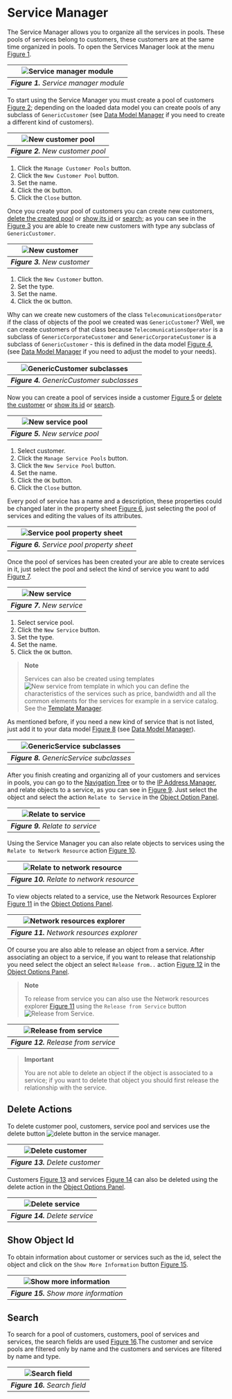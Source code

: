 # Service Manager

The Service Manager allows you to organize all the services in pools. These pools of services belong to customers, these customers are at the same time organized in pools. To open the Services Manager look at the menu [Figure 1][figure-1].

| ![Service manager module][figure-1] |
|:--:|
| ***Figure 1.** Service manager module* |

[figure-1]: images/figure-service-manager-module.png

To start using the Service Manager you must create a pool of customers [Figure 2][figure-2]; depending on the loaded data model you can create pools of any subclass of `GenericCustomer` (see [Data Model Manager][dmman] if you need to create a different kind of customers).

[dmman]: ../dmman/index.html

| ![New customer pool][figure-2] |
|:--:|
| ***Figure 2.** New customer pool* |

[figure-2]: images/figure-new-customer-pool.png

1. Click the `Manage Customer Pools` button.
2. Click the `New Customer Pool` button.
3. Set the name.
4. Click the `OK` button.
5. Click the `Close` button.

Once you create your pool of customers you can create new customers, [delete the created pool](#delete-actions) or [show its id](#show-object-id) or [search](#search); as you can see in the [Figure 3][figure-3] you are able to create new customers with type any subclass of `GenericCustomer`.

| ![New customer][figure-3] |
|:--:|
| ***Figure 3.** New customer* |

[figure-3]: images/figure-new-customer.png

1. Click the `New Customer` button.
2. Set the type.
3. Set the name.
4. Click the `OK` button.

Why can we create new customers of the class `TelecomunicationsOperator` if the class of objects of the pool we created was `GenericCustomer`? Well, we can create customers of that class because `TelecomunicationsOperator` is a subclass of `GenericCorporateCustomer` and `GenericCorporateCustomer` is a subclass of `GenericCustomer` - this is defined in the data model [Figure 4][figure-4], (see [Data Model Manager][dmman] if you need to adjust the model to your needs).

| ![GenericCustomer subclasses][figure-4] |
|:--:|
| ***Figure 4.** GenericCustomer subclasses* |

[figure-4]: images/figure-generic-customer-subclases.png

Now you can create a pool of services inside a customer [Figure 5][figure-5] or [delete the customer](#delete-actions) or [show its id](#show-object-id) or [search](#search).

| ![New service pool][figure-5] |
|:--:|
| ***Figure 5.** New service pool* |

[figure-5]: images/figure-new-service-pool.png

1. Select customer.
2. Click the `Manage Service Pools` button.
3. Click the `New Service Pool` button.
4. Set the name.
5. Click the `OK` button.
6. Click the `Close` button.

Every pool of service has a name and a description, these properties could be changed later in the property sheet [Figure 6][figure-6], just selecting the pool of services and editing the values of its attributes.

| ![Service pool property sheet][figure-6] |
|:--:|
| ***Figure 6.** Service pool property sheet* |

[figure-6]: images/figure-service-pool-property-sheet.png

Once the pool of services has been created your are able to create services in it, just select the pool and select the kind of service you want to add [Figure 7][figure-7].

| ![New service][figure-7] |
|:--:|
| ***Figure 7.** New service* |

[figure-7]: images/figure-new-service.png

1. Select service pool.
2. Click the `New Service` button.
3. Set the type.
4. Set the name.
5. Click the `OK` button.

> **Note**
>
> Services can also be created using templates ![New service from template][button-new-service-from-template] in which you can define the characteristics of the services such as price, bandwidth and all the common elements for the services for example in a service catalog. See the [Template Manager][templates].

As mentioned before, if you need a new kind of service that is not listed, just add it to your data model [Figure 8][figure-8] (see [Data Model Manager][dmman]).

| ![GenericService subclasses][figure-8] |
|:--:|
| ***Figure 8.** GenericService subclasses* |

[figure-8]: images/figure-generic-service-subclasses.png

[button-new-service-from-template]: images/button-new-service-from-template.png
[templates]: ../templateman/index.html

After you finish creating and organizing all of your customers and services in pools, you can go to the [Navigation Tree][navman] or to the [IP Address Manager][ipam], and relate objects to a service, as you can see in [Figure 9][figure-9]. Just select the object and select the action `Relate to Service` in the [Object Option Panel][object-options-panel].

[object-options-panel]: ../navman/index.html#object-options-panel

[navman]: ../navman/index.html
[ipam]: ../ipman/index.html

| ![Relate to service][figure-9] |
|:--:|
| ***Figure 9.** Relate to service* |

[figure-9]: images/figure-relate-to-service.png

Using the Service Manager you can also relate objects to services using the `Relate to Network Resource` action [Figure 10][figure-10].

| ![Relate to network resource][figure-10] |
|:--:|
| ***Figure 10.** Relate to network resource* |

[figure-10]: images/figure-relate-to-network-resource.png

To view objects related to a service, use the Network Resources Explorer [Figure 11][figure-11] in the [Object Options Panel][object-options-panel].

| ![Network resources explorer][figure-11] |
|:--:|
| ***Figure 11.** Network resources explorer* |

[figure-11]: images/figure-network-resources-explorer.png

Of course you are also able to release an object from a service. After associating an object to a service, if you want to release that relationship you need select the object an select `Release from..` action [Figure 12][figure-12] in the [Object Options Panel][object-options-panel].

> **Note**
>
> To release from service you can also use the Network resources explorer [Figure 11][figure-11] using the `Release from Service` button ![Release from Service][release-from-service].

| ![Release from service][figure-12] |
|:--:|
| ***Figure 12.** Release from service* |

[figure-12]: images/figure-release-from-service.png

[release-from-service]: images/button-release-from-service.png

> **Important**
>
> You are not able to delete an object if the object is associated to a service; if you want to delete that object you should first release the relationship with the service.

## Delete Actions

To delete customer pool, customers, service pool and services use the delete button ![delete button][delete-button] in the service manager.

[delete-button]: images/button-delete.png

| ![Delete customer][figure-13] |
|:--:|
| ***Figure 13.** Delete customer* |

[figure-13]: images/figure-delete-customer.png

Customers [Figure 13][figure-13] and services [Figure 14][figure-14] can also be deleted using the delete action in the [Object Options Panel][object-options-panel].

| ![Delete service][figure-14] |
|:--:|
| ***Figure 14.** Delete service* |

[figure-14]: images/figure-delete-service.png

## Show Object Id

To obtain information about customer or services such as the id, select the object and click on the `Show More Information` button [Figure 15][figure-15].

| ![Show more information][figure-15] |
|:--:|
| ***Figure 15.** Show more information* |

[figure-15]: images/figure-show-more-information.png

## Search

To search for a pool of customers, customers, pool of services and services, the search fields are used [Figure 16][figure-16].The customer and service pools are filtered only by name and the customers and services are filtered by name and type.

| ![Search field][figure-16] |
|:--:|
| ***Figure 16.** Search field* |

[figure-16]: images/field-search.png
